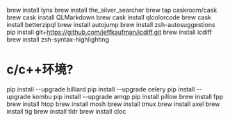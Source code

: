 brew install lynx
brew install the_silver_searcher
brew tap caskroom/cask
brew cask install QLMarkdown
brew cask install qlcolorcode
brew cask install betterzipql
brew install autojump
brew install zsh-autosuggestions
pip install git+https://github.com/jeffkaufman/icdiff.git
brew install icdiff
brew install zsh-syntax-highlighting
# c/c++环境?
pip install --upgrade billiard
pip install --upgrade celery
pip install --upgrade kombu
pip install --upgrade amqp
pip install pillow
brew install fpp
brew install htop
brew install mosh
brew install tmux
brew install axel
brew install tig
brew install tldr
brew install cloc
